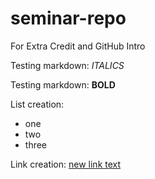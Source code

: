 # seminar-repo
For Extra Credit and GitHub Intro

Testing markdown: *ITALICS*

Testing markdown: **BOLD**

List creation: 
- one
- two 
- three

Link creation: [new link text](day1.md)
